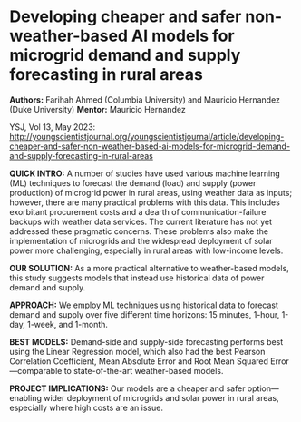 # Developing cheaper and safer non-weather-based AI models for microgrid demand and supply forecasting in rural areas


**Authors:** Farihah Ahmed (Columbia University) and Mauricio Hernandez (Duke University)
**Mentor:** Mauricio Hernandez

YSJ, Vol 13, May 2023: http://youngscientistjournal.org/youngscientistjournal/article/developing-cheaper-and-safer-non-weather-based-ai-models-for-microgrid-demand-and-supply-forecasting-in-rural-areas


**QUICK INTRO:** A number of studies have used various machine learning (ML) techniques to forecast the demand (load) and supply (power production) of microgrid power in rural areas, using weather data as inputs; however, there are many practical problems with this data. This includes exorbitant procurement costs and a dearth of communication-failure backups with weather data services. The current literature has not yet addressed these pragmatic concerns. These problems also make the implementation of microgrids and the widespread deployment of solar power more challenging, especially in rural areas with low-income levels.

**OUR SOLUTION:** As a more practical alternative to weather-based models, this study suggests models that instead use historical data of power demand and supply.

**APPROACH:** We employ ML techniques using historical data to forecast demand and supply over five different time horizons: 15 minutes, 1-hour, 1-day, 1-week, and 1-month.

**BEST MODELS:** Demand-side and supply-side forecasting performs best using the Linear Regression model, which also had the best Pearson Correlation Coefficient, Mean Absolute Error and Root Mean Squared Error—comparable to state-of-the-art weather-based models.

**PROJECT IMPLICATIONS:** Our models are a cheaper and safer option—enabling wider deployment of microgrids and solar power in rural areas, especially where high costs are an issue.

